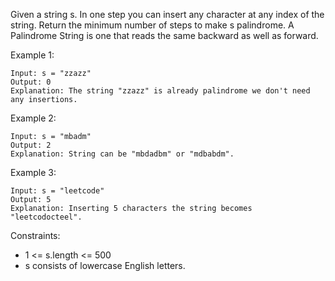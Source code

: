 Given a string s. In one step you can insert any character at any index of the string.
Return the minimum number of steps to make s palindrome.
A Palindrome String is one that reads the same backward as well as forward.

Example 1:
```
Input: s = "zzazz"
Output: 0
Explanation: The string "zzazz" is already palindrome we don't need any insertions.
```
Example 2:

```
Input: s = "mbadm"
Output: 2
Explanation: String can be "mbdadbm" or "mdbabdm".
```
Example 3:

```
Input: s = "leetcode"
Output: 5
Explanation: Inserting 5 characters the string becomes "leetcodocteel".
```

Constraints:

- 1 <= s.length <= 500
- s consists of lowercase English letters.